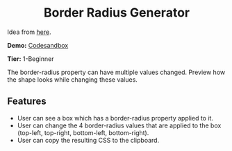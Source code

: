 <div align="center">  
  <h1>Border Radius Generator</h1>
</div>

Idea from [here](https://github.com/florinpop17/app-ideas).

**Demo:** [Codesandbox](https://m697l.csb.app/)

**Tier:** 1-Beginner

<p>The border-radius property can have multiple values changed. Preview how the shape looks while changing these values.</p>

## Features
 + User can see a box which has a border-radius property applied to it.
 + User can change the 4 border-radius values that are applied to the box (top-left, top-right, bottom-left, bottom-right).
 + User can copy the resulting CSS to the clipboard.
